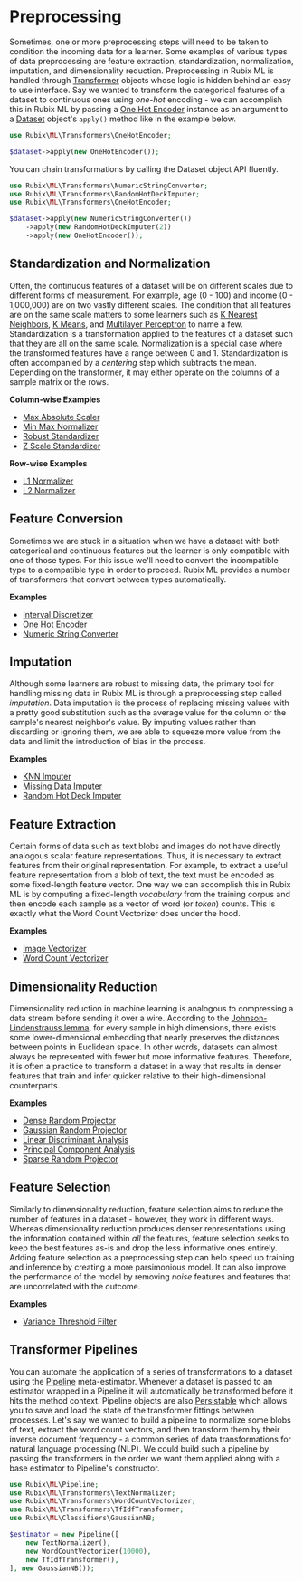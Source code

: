 # Preprocessing
Sometimes, one or more preprocessing steps will need to be taken to condition the incoming data for a learner. Some examples of various types of data preprocessing are feature extraction, standardization, normalization, imputation, and dimensionality reduction. Preprocessing in Rubix ML is handled through [Transformer](transformers/api.md) objects whose logic is hidden behind an easy to use interface. Say we wanted to transform the categorical features of a dataset to continuous ones using *one-hot* encoding - we can accomplish this in Rubix ML by passing a [One Hot Encoder](transformers/one-hot-encoder.md) instance as an argument to a [Dataset](datasets/api.md) object's `apply()` method like in the example below.

```php
use Rubix\ML\Transformers\OneHotEncoder;

$dataset->apply(new OneHotEncoder());
```

You can chain transformations by calling the Dataset object API fluently.

```php
use Rubix\ML\Transformers\NumericStringConverter;
use Rubix\ML\Transformers\RandomHotDeckImputer;
use Rubix\ML\Transformers\OneHotEncoder;

$dataset->apply(new NumericStringConverter())
    ->apply(new RandomHotDeckImputer(2))
    ->apply(new OneHotEncoder());
```

## Standardization and Normalization
Often, the continuous features of a dataset will be on different scales due to different forms of measurement. For example, age (0 - 100) and income (0 - 1,000,000) are on two vastly different scales. The condition that all features are on the same scale matters to some learners such as [K Nearest Neighbors](classifiers/k-nearest-neighbors.md), [K Means](clusterers/k-means.md), and [Multilayer Perceptron](classifiers/multilayer-perceptron.md) to name a few. Standardization is a transformation applied to the features of a dataset such that they are all on the same scale. Normalization is a special case where the transformed features have a range between 0 and 1. Standardization is often accompanied by a *centering* step which subtracts the mean. Depending on the transformer, it may either operate on the columns of a sample matrix or the rows.

**Column-wise Examples**

- [Max Absolute Scaler](transformers/max-absolute-scaler.md)
- [Min Max Normalizer](transformers/min-max-normalizer.md)
- [Robust Standardizer](transformers/robust-standardizer.md)
- [Z Scale Standardizer](transformers/z-scale-standardizer.md)

**Row-wise Examples**

- [L1 Normalizer](transformers/l1-normalizer.md)
- [L2 Normalizer](transformers/l2-normalizer.md)

## Feature Conversion
Sometimes we are stuck in a situation when we have a dataset with both categorical and continuous features but the learner is only compatible with one of those types. For this issue we'll need to convert the incompatible type to a compatible type in order to proceed. Rubix ML provides a number of transformers that convert between types automatically.

**Examples**

- [Interval Discretizer](https://docs.rubixml.com/en/latest/transformers/interval-discretizer.html)
- [One Hot Encoder](https://docs.rubixml.com/en/latest/transformers/one-hot-encoder.html)
- [Numeric String Converter](https://docs.rubixml.com/en/latest/transformers/numeric-string-converter.html)

## Imputation
Although some learners are robust to missing data, the primary tool for handling missing data in Rubix ML is through a preprocessing step called *imputation*. Data imputation is the process of replacing missing values with a pretty good substitution such as the average value for the column or the sample's nearest neighbor's value. By imputing values rather than discarding or ignoring them, we are able to squeeze more value from the data and limit the introduction of bias in the process.

**Examples**

- [KNN Imputer](transformers/knn-imputer.md)
- [Missing Data Imputer](transformers/missing-data-imputer.md)
- [Random Hot Deck Imputer](transformers/random-hot-deck-imputer.md)

## Feature Extraction
Certain forms of data such as text blobs and images do not have directly analogous scalar feature representations. Thus, it is necessary to extract features from their original representation. For example, to extract a useful feature representation from a blob of text, the text must be encoded as some fixed-length feature vector. One way we can accomplish this in Rubix ML is by computing a fixed-length *vocabulary* from the training corpus and then encode each sample as a vector of word (or *token*) counts. This is exactly what the Word Count Vectorizer does under the hood.

**Examples**

- [Image Vectorizer](transformers/image-vectorizer.md)
- [Word Count Vectorizer](transformers/word-count-vectorizer.md)

## Dimensionality Reduction
Dimensionality reduction in machine learning is analogous to compressing a data stream before sending it over a wire. According to the [Johnson-Lindenstrauss lemma](https://en.wikipedia.org/wiki/Johnson%E2%80%93Lindenstrauss_lemma), for every sample in high dimensions, there exists some lower-dimensional embedding that nearly preserves the distances between points in Euclidean space. In other words, datasets can almost always be represented with fewer but more informative features. Therefore, it is often a practice to transform a dataset in a way that results in denser features that train and infer quicker relative to their high-dimensional counterparts.

**Examples**

- [Dense Random Projector](transformers/dense-random-projector.md)
- [Gaussian Random Projector](transformers/gaussian-random-projector.md)
- [Linear Discriminant Analysis](transformers/linear-discriminant-analysis.md)
- [Principal Component Analysis](transformers/principal-component-analysis.md)
- [Sparse Random Projector](transformers/sparse-random-projector.md)

## Feature Selection
Similarly to dimensionality reduction, feature selection aims to reduce the number of features in a dataset - however, they work in different ways. Whereas dimensionality reduction produces denser representations using the information contained within *all* the features, feature selection seeks to keep the best features as-is and drop the less informative ones entirely. Adding feature selection as a preprocessing step can help speed up training and inference by creating a more parsimonious model. It can also improve the performance of the model by removing *noise* features and features that are uncorrelated with the outcome.

**Examples**

- [Variance Threshold Filter](https://docs.rubixml.com/en/latest/transformers/variance-threshold-filter.html)

## Transformer Pipelines
You can automate the application of a series of transformations to a dataset using the [Pipeline](pipeline.md) meta-estimator. Whenever a dataset is passed to an estimator wrapped in a Pipeline it will automatically be transformed before it hits the method context. Pipeline objects are also [Persistable](persistable.md) which allows you to save and load the state of the transformer fittings between processes. Let's say we wanted to build a pipeline to normalize some blobs of text, extract the word count vectors, and then transform them by their inverse document frequency - a common series of data transformations for natural language processing (NLP). We could build such a pipeline by passing the transformers in the order we want them applied along with a base estimator to Pipeline's constructor.

```php
use Rubix\ML\Pipeline;
use Rubix\ML\Transformers\TextNormalizer;
use Rubix\ML\Transformers\WordCountVectorizer;
use Rubix\ML\Transformers\TfIdfTransformer;
use Rubix\ML\Classifiers\GaussianNB;

$estimator = new Pipeline([
    new TextNormalizer(),
    new WordCountVectorizer(10000),
    new TfIdfTransformer(),
], new GaussianNB());
```